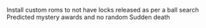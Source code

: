 Install custom roms to not have
locks released as per a ball search
Predicted mystery awards and no random Sudden death